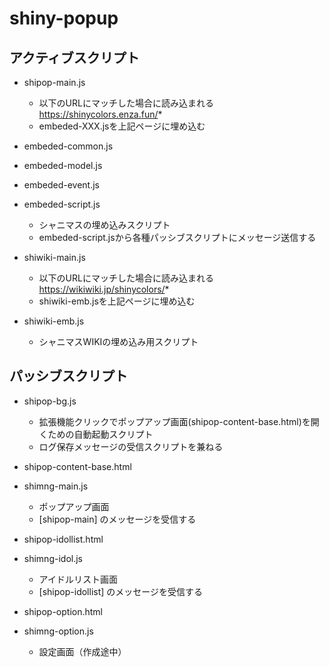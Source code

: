 # shiny-popup

## アクティブスクリプト

* shipop-main.js
    * 以下のURLにマッチした場合に読み込まれる
    https://shinycolors.enza.fun/*
    * embeded-XXX.jsを上記ページに埋め込む

* embeded-common.js
* embeded-model.js
* embeded-event.js
* embeded-script.js
    * シャニマスの埋め込みスクリプト
    * embeded-script.jsから各種パッシブスクリプトにメッセージ送信する

* shiwiki-main.js
    * 以下のURLにマッチした場合に読み込まれる
    https://wikiwiki.jp/shinycolors/*
    * shiwiki-emb.jsを上記ページに埋め込む
* shiwiki-emb.js
    * シャニマスWIKIの埋め込み用スクリプト

## パッシブスクリプト

* shipop-bg.js
    * 拡張機能クリックでポップアップ画面(shipop-content-base.html)を開くための自動起動スクリプト
    * ログ保存メッセージの受信スクリプトを兼ねる

* shipop-content-base.html
* shimng-main.js
    * ポップアップ画面
    * [shipop-main] のメッセージを受信する

* shipop-idollist.html
* shimng-idol.js
    * アイドルリスト画面
    * [shipop-idollist] のメッセージを受信する

* shipop-option.html
* shimng-option.js
    * 設定画面（作成途中）



